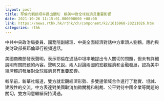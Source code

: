 ```yaml
---
layout: post
title: 耶倫向劉鶴坦率提出關切　稱美中對全球經濟具重要影響
date: 2021-10-26 11:15:01.000000000 +08:00
link: https://news.rthk.hk/rthk/ch/component/k2/1616968-20211026.htm
categories: rthk
---
```


中共中央政治局委員、國務院副總理、中美全面經濟對話中方牽頭人劉鶴，應約與美財政部長耶倫舉行視頻通話。

美國商務部發表聲明，表示耶倫在通話中坦率地提出令人關切的問題，但未有詳細說明有關問題的內容。聲明又說，兩人討論兩國的宏觀經濟和金融發展，認為美中經濟體的發展對全球經濟具有重要影響。

較早前，新華社報道，雙方就宏觀經濟形勢、多雙邊領域合作進行了務實、坦誠、建設性的交流。中方表達對美國取消加徵關稅和制裁、公平對待中國企業等問題的關切，雙方同意繼續保持溝通。

